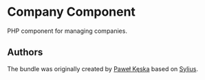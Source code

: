 Company Component
====================

PHP component for managing companies.

Authors
-------

The bundle was originally created by [Paweł Kęska](mailto:projekty@pawelkeska.eu) based on [Sylius](https://sylius.com).